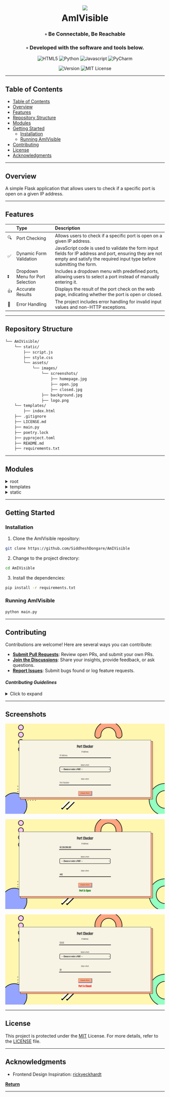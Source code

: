 <div align="center">
<h1 align="center">
<img src="(https://i.ibb.co/98d7vfz/logo.png)" width="100" />
<br>AmIVisible</h1>
<h3>◦ Be Connectable, Be Reachable</h3>
<h3>◦ Developed with the software and tools below.</h3>

<p align="center">
<img src="https://img.shields.io/badge/HTML5-E34F26.svg?style=plastic&logo=HTML5&logoColor=white" alt="HTML5" />
<img src="https://img.shields.io/badge/Python-3776AB.svg?style=plastic&logo=Python&logoColor=white" alt="Python" />
<img src="https://img.shields.io/badge/JavaScript-F7DF1E?style=plastic&logo=javascript&logoColor=black" alt="Javascript">
<img src="https://img.shields.io/badge/PyCharm-000000.svg?&style=plastic&logo=PyCharm&logoColor=white" alt="PyCharm">
</p>
<img src="https://badgen.net/static/version/0.1.0/" alt="Version" />
<img src="https://badgen.net/static/license/MIT/blue" alt="MIT License">
</div>

---

##  Table of Contents
- [ Table of Contents](#-table-of-contents)
- [ Overview](#-overview)
- [ Features](#-features)
- [ Repository Structure](#-repository-structure)
- [ Modules](#modules)
- [ Getting Started](#-getting-started)
    - [ Installation](#-installation)
    - [ Running AmIVisible](#-running-AmIVisible)
- [ Contributing](#-contributing)
- [ License](#-license)
- [ Acknowledgments](#-acknowledgments)

---


##  Overview

A simple Flask application that allows users to check if a specific port is open on a given IP address.

---

##  Features

|  	    | Type     | Description                |
| :-------- | :------- | :------------------------- |
| 🔍 | Port Checking | Allows users to check if a specific port is open on a given IP address. |
| ✅ | Dynamic Form Validation | JavaScript code is used to validate the form input fields for IP address and port, ensuring they are not empty and satisfy the required input type before submitting the form. |
| ⏬ | Dropdown Menu for Port Selection | Includes a dropdown menu with predefined ports, allowing users to select a port instead of manually entering it. |
| 👍 | Accurate Results | Displays the result of the port check on the web page, indicating whether the port is open or closed. |
| 🛑 | Error Handling | The project includes error handling for invalid input values and non-HTTP exceptions. |
---


##  Repository Structure

```sh
└── AmIVisible/
    └── static/
        ├── script.js        
        ├── style.css    
        └── assets/
            └── images/
                └── screenshots/
                    ├── homepage.jpg
                    ├── open.jpg
                    ├── closed.jpg
                ├── background.jpg
                ├── logo.png        
    └── templates/
        ├── index.html
    ├── .gitignore
    ├── LICENSE.md          
    ├── main.py
    ├── poetry.lock
    ├── pyproject.toml
    ├── README.md
    ├── requirements.txt        
```

---


##  Modules

<details closed><summary>root</summary>

| File                                                                                         | Summary                                                                                                                                                                                                                                                                                                                                                                                                                                                                                                                                                                                                                                                                                                                           |
|----------------------------------------------------------------------------------------------|-----------------------------------------------------------------------------------------------------------------------------------------------------------------------------------------------------------------------------------------------------------------------------------------------------------------------------------------------------------------------------------------------------------------------------------------------------------------------------------------------------------------------------------------------------------------------------------------------------------------------------------------------------------------------------------------------------------------------------------|
| [main.py](https://github.com/SiddheshDongare/AmIVisible/blob/main/main.py)                   | This is a simple Flask application that allows users to check if a specific port is open on a given IP address. It includes a function called `is_port_open` that uses a socket to establish a TCP connection to the specified IP and port. The user can input an IP address and a port number via a web interface. Upon submission, the entered IP and port numbers are validated, and if they are valid, the `is_port_open` function is called to check if the port is open. The result of the check is then displayed as a message on the webpage. In case of any errors during the process, appropriate error messages are displayed to the user. The application also includes an error handler to handle non-HTTP exceptions. |
| [requirements.txt](https://github.com/SiddheshDongare/AmIVisible/blob/main/requirements.txt) | The requirements.txt file lists the dependencies of the project, which include Flask, Werkzeug, socket, beautifulsoup4, render_template and requests to name a few.                                                                                                                                                                                                                                                                                                                                                                                                                                                                                                                                                               |

</details>

<details closed><summary>templates</summary>

| File                                                                                             | Summary                                                                                                                                                                                                                                                                                                                                                                                                                                                                                                                                                                                                                                                                                                                           |
|--------------------------------------------------------------------------------------------------|-----------------------------------------------------------------------------------------------------------------------------------------------------------------------------------------------------------------------------------------------------------------------------------------------------------------------------------------------------------------------------------------------------------------------------------------------------------------------------------------------------------------------------------------------------------------------------------------------------------------------------------------------------------------------------------------------------------------------------------|
| [index.html](https://github.com/SiddheshDongare/AmIVisible/blob/main/templates\index.html) | The provided code is an HTML template file that complements the Flask application mentioned earlier. It defines the structure and layout of the web form used to input the IP address and port number for port checking. It contains an HTML form with input fields for the IP address and port number. The form also includes a dropdown menu with predefined port values and an option to enter a custom port number. Upon form submission, the entered IP address and port number are sent as a POST request to the Flask application's `/` route.                                                                                                                                                                                                                                                                                                                                                                                                                                                                                                                                  |

</details>

<details closed><summary>static</summary>

| File                                                                                         | Summary                                                                                                                                                                                                                                                                                                                                                                                                                                                                                                                                                                                                                                                                                                                           |
|----------------------------------------------------------------------------------------------|-----------------------------------------------------------------------------------------------------------------------------------------------------------------------------------------------------------------------------------------------------------------------------------------------------------------------------------------------------------------------------------------------------------------------------------------------------------------------------------------------------------------------------------------------------------------------------------------------------------------------------------------------------------------------------------------------------------------------------------|
| [script.js](https://github.com/SiddheshDongare/AmIVisible/blob/main/templates\script.js) |  The script.js file is responsible for handling form submissions and updating the input fields dynamically. It validates the input field and populates data when a pre-defined value from the dropdown menu is selected. |
| [style.css](https://github.com/SiddheshDongare/AmIVisible/blob/main/templates\style.css) | The style.css file adds CSS style to the webpage.  |                                                                                                                                                                                                                                                                                                                                                                                                                                                                                                                           

</details>



---

##  Getting Started

###  Installation

1. Clone the AmIVisible repository:
```sh
git clone https://github.com/SiddheshDongare/AmIVisible
```

2. Change to the project directory:
```sh
cd AmIVisible
```

3. Install the dependencies:
```sh
pip install -r requirements.txt
```

###  Running AmIVisible

```sh
python main.py
```

---

##  Contributing

Contributions are welcome! Here are several ways you can contribute:

- **[Submit Pull Requests](https://github.com/SiddheshDongare/AmIVisible/blob/main/CONTRIBUTING.md)**: Review open PRs, and submit your own PRs.
- **[Join the Discussions](https://github.com/SiddheshDongare/AmIVisible/discussions)**: Share your insights, provide feedback, or ask questions.
- **[Report Issues](https://github.com/SiddheshDongare/AmIVisible/issues)**: Submit bugs found or log feature requests.

#### *Contributing Guidelines*

<details closed>
<summary>Click to expand</summary>

1. **Fork the Repository**: Start by forking the project repository to your GitHub account.
2. **Clone Locally**: Clone the forked repository to your local machine using a Git client.
   ```sh
   git clone <your-forked-repo-url>
   ```
3. **Create a New Branch**: Always work on a new branch, giving it a descriptive name.
   ```sh
   git checkout -b new-feature-x
   ```
4. **Make Your Changes**: Develop and test your changes locally.
5. **Commit Your Changes**: Commit with a clear and concise message describing your updates.
   ```sh
   git commit -m 'Implemented new feature x.'
   ```
6. **Push to GitHub**: Push the changes to your forked repository.
   ```sh
   git push origin new-feature-x
   ```
7. **Submit a Pull Request**: Create a PR against the original project repository. Clearly describe the changes and their motivations.

Once your PR is reviewed and approved, it will be merged into the main branch.

</details>

---

## Screenshots

![Homepage Screenshot](https://raw.githubusercontent.com/SiddheshDongare/AmIVisible/main/static/assets/images/screenshots/homepage.png)

![Open Port Screenshot](https://raw.githubusercontent.com/SiddheshDongare/AmIVisible/main/static/assets/images/screenshots/open.png)

![Closed Port Screenshot](https://raw.githubusercontent.com/SiddheshDongare/AmIVisible/main/static/assets/images/screenshots/closed.png)

---

##  License


This project is protected under the [MIT](https://choosealicense.com/mit) License. For more details, refer to the [LICENSE](https://choosealicense.com/licenses/mit) file.

---

##  Acknowledgments

- Frontend Design Inspiration: [rickyeckhardt](https://codepen.io/rickyeckhardt/pen/poJwRRb)

[**Return**](#Top)

---

